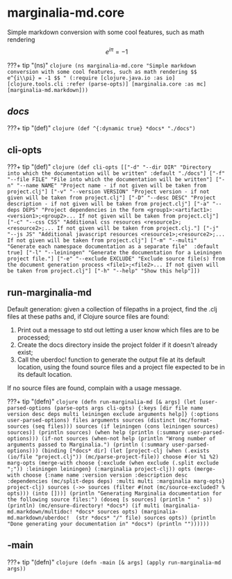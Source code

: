 # marginalia-md.core

Simple markdown conversion with some cool features, such as math rendering
  $$ e^{i\pi} = -1 $$
  

???+ tip "(ns)"
    ```clojure
    (ns marginalia-md.core
      "Simple markdown conversion with some cool features, such as math rendering
      $$ e^{i\\pi} = -1 $$
      "
      (:require [clojure.java.io :as io]
                [clojure.tools.cli :refer (parse-opts)]
                [marginalia.core :as mc]
                [marginalia-md.markdown]))
    ```

## *docs*

???+ tip "(def)"
    ```clojure
    (def ^{:dynamic true} *docs* "./docs")
    ```

## cli-opts

???+ tip "(def)"
    ```clojure
    (def cli-opts
      [["-d" "--dir DIR" "Directory into which the documentation will be written" :default "./docs"]
       ["-f" "--file FILE" "File into which the documentation will be written"]
       ["-n" "--name NAME" "Project name - if not given will be taken from project.clj"]
       ["-v" "--version VERSION" "Project version - if not given will be taken from project.clj"]
       ["-D" "--desc DESC" "Project description - if not given will be taken from project.clj"]
       ["-a" "--deps DEPS" "Project dependencies in the form <group1>:<artifact1>:<version1>;<group2>...
                                           If not given will be taken from project.clj"]
       ["-c" "--css CSS" "Additional css resources <resource1>;<resource2>;...
                                           If not given will be taken from project.clj."]
       ["-j" "--js JS" "Additional javascript resources <resource1>;<resource2>;...
                                           If not given will be taken from project.clj"]
       ["-m" "--multi" "Generate each namespace documentation as a separate file"  :default true]
       ["-l" "--leiningen" "Generate the documentation for a Leiningen project file."]
       ["-e" "--exclude EXCLUDE"
        "Exclude source file(s) from the document generation process <file1>;<file2>...
                                           If not given will be taken from project.clj"]
       ["-h" "--help" "Show this help"]])
    ```

## run-marginalia-md

Default generation: given a collection of filepaths in a project, find the .clj
   files at these paths and, if Clojure source files are found:

   1. Print out a message to std out letting a user know which files are to be processed;
   1. Create the docs directory inside the project folder if it doesn't already exist;
   1. Call the uberdoc! function to generate the output file at its default location,
     using the found source files and a project file expected to be in its default location.

   If no source files are found, complain with a usage message.

???+ tip "(defn)"
    ```clojure
    (defn run-marginalia-md
      [& args]
      (let [user-parsed-options (parse-opts args cli-opts)
            {:keys [dir file name version desc deps multi
                    leiningen exclude arguments help]} (:options user-parsed-options)
            files arguments
            sources (distinct (mc/format-sources (seq files)))
            sources (if leiningen (cons leiningen sources) sources)]
        (println sources)
        (when help
          (println (:summary user-parsed-options)))
        (if-not sources
          (when-not help
            (println "Wrong number of arguments passed to Marginalia.")
            (println (:summary user-parsed-options)))
          (binding [*docs* dir]
            (let [project-clj (when (.exists (io/file "project.clj"))
                                (mc/parse-project-file))
                  choose #(or %1 %2)
                  marg-opts (merge-with choose
                                        {:exclude (when exclude (.split exclude ";"))
                                         :leiningen leiningen}
                                        (:marginalia project-clj))
                  opts (merge-with choose
                                   {:name name
                                    :version version
                                    :description desc
                                    :dependencies (mc/split-deps deps)
                                    :multi multi
                                    :marginalia marg-opts}
                                   project-clj)
                  sources (->> sources
                               (filter #(not (mc/source-excluded? % opts)))
                               (into []))]
              (println "Generating Marginalia documentation for the following source files:")
              (doseq [s sources]
                (println "  " s))
              (println)
              (mc/ensure-directory! *docs*)
              (if multi
                (marginalia-md.markdown/multidoc! *docs* sources opts)
                (marginalia-md.markdown/uberdoc!  (str *docs* "/" file) sources opts))
              (println "Done generating your documentation in" *docs*)
              (println ""))))))
    ```

## -main

???+ tip "(defn)"
    ```clojure
    (defn -main [& args]
      (apply run-marginalia-md args))
    ```

